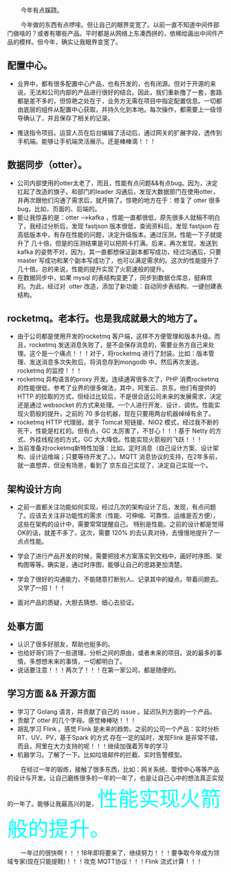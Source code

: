&nbsp;&nbsp;&nbsp;&nbsp;&nbsp;&nbsp;&nbsp;&nbsp;今年有点蹊跷。

&nbsp;&nbsp;&nbsp;&nbsp;&nbsp;&nbsp;&nbsp;&nbsp;今年做的东西有点啰嗦。但让自己的眼界变宽了。以前一直不知道中间件部门做啥的？或者有哪些产品。平时都是从网络上东凑西拼的，依稀绘画出中间件产品的模样。但今年，确实让我眼界变宽了。

## 配置中心。
- 业界中，都有很多配置中心产品，也有开发的，也有闭源。但对于开源的来说，无法和公司内部的产品进行很好的结合。因此，我们重新撸了一套，套路都是差不多的，但惊艳之处在于，业务方无需在项目中指定配置信息。一切都由底层的组件从配置中心获取，并持久化到本地。每次操作，都需要上一级领导确认了，并且保存了相关的记录。
  
- 推送指令项目。运营人员在后台编辑了活动后，通过网关的扩展字段，透传到手机端。能够让手机端灵活展示。还是棒棒滴！！！

## 数据同步（otter）。
- 公司内部使用的otter太老了，而且，性能有点问题&&有点bug。因为，决定扛起了改造的旗子。和部门的leader 沟通后，发现大数据部门在使用otter，并再次跟他们沟通了需求后，就开搞了。惊艳的地方在于：修复了 otter 很多bug，比如，页面的、后端的。
- 能让我惊喜的是：otter -->kafka ，性能一直都很低，原先很多人就稿不明白了，我经过分析后，发现 fastjson 版本很低，查阅资料后，发现 fastjson 在高低版本中，有存在性能的问题，决定升级版本。通过压测，性能一下子就提升了 几十倍，但是的压测结果是可以把网卡打满。后来，再次发现，发送到kafka 的姿势不对，因为，其一直都想保证副本都写成功，经过沟通后，只要master 写成功和某个副本写成功了，也可以满足需求的。这次的性能提升了几十倍。总的来说，性能的提升实现了火箭速般的提升。
- 在数据同步中，如果 mysql 的表结构变更了，同步到数据仓库总，挺麻烦的。为此，经过对  otter 改造，添加了新功能：自动同步表结构、一键创建表结构。
    

## rocketmq。老本行。也是我成就最大的地方了。
- 由于公司都是使用开发的rocketmq 客户端，这样不方便管理和版本升级。而且，rocketmq 发送消息失败了，是不会保存消息的，需要业务方自己来处理。这个是一个痛点！！！对于，将rocketmq 进行了封装。比如：版本管理、发送消息多次失败后，将消息存到mongodb 中。然后再次发送。rocketmq 的监控！！！
- rocketmq 异构语言的proxy 开发。连续通宵很多次了，PHP 消费rocketmq 的性能很低，参考了业界的很多做法，其中，阿里云、京东。他们有提供的HTTP 的拉取的方式，但经过比较后，不是很合适公司未来的发展需求，决定还是通过 websocket 的方式来处理。一个人进行开发、设计、调优。性能实现火箭般的提升，之前的 70 多台机器，现在只要用两台机器绰绰有余了。
- rocketmq HTTP 代理层。居于 Tomcat 短链接、NIO2 模式，经过我不断的死干，性能是杠杠的。但有点，GC 太厉害了，不甘心！！！基于 Netty 的方式、外挂线程池的方式，GC 大大降低。性能实现火箭般的飞跃！！！
- 当前准备对rocketmq新特性加强：比如。定时消息（自己设计方案、设计架构、设计运维端；只要等待开发了。）。MQTT 消息协议的支持，在2年多前，就一直想弄，但没有场景，看到了 京东自己实现了，决定自己实现一个。
     

## 架构设计方向
- 之前一直都关注功能如何实现，经过几次的架构设计了后，发现，有点问题了。应该去关注非功能性的需求（性能、可伸缩、可靠性、运维是否方便），这些在架构的设计中，需要常常提醒自己。
  特别是性能。之前的设计都是觉得OK的话，就差不多了，这次，需要 120% 的去认真对待，去慢慢地提升了一点点性能。
  
- 学会了进行产品开发的时候，需要把技术方案落实到文档中，画好时序图、架构图等等。确实是，通过时序图，能够让自己的思路更加清楚。

- 学会了很好的沟通能力，不能随意打断别人、记录其中的疑点。带着问题去。又学了一招！！！

- 面对产品的质疑，大胆去猜想、细心去验证。



## 处事方面
- 认识了很多好朋友，帮助也挺多的。
- 也给好哥们将了一些道理，分析之间的原由，或者未来的项目。说的最多的事情，多想想未来的事情，一切都明白了。
- 说话要注意！！！两次了！！！在第一家公司，都是随便的。


## 学习方面 && 开源方面
- 学习了 Golang 语言，并贡献了自己的 issue 。延迟队列方面的一个产品。
- 贡献了 otter 的几个字母。感觉棒棒哒！！！
- 胡乱学习 Flink 。感觉 Flink 是未来的趋势。之前的公司一个产品：实时分析RT、UV、PV，基于Spark 的方式
  存在一定的延时，发现Flink 是非常不错，而且，阿里在大力支持的呢！！！继续加强着芳年的学习
- 机器学习。了解了一下。比如垃圾邮件的拦截、实时告警模型。
    

&nbsp;&nbsp;&nbsp;&nbsp;&nbsp;&nbsp;&nbsp;&nbsp;在经过一年的锻炼，接触了很多东西，比如：网关系统、管控中心等等产品的设计与开发。让自己磨练很多的一年的一年了，也是让自己心中的想法真正实现的一年了。能够让我最高兴的是，<font color=#00ffff size=72>性能实现火箭般的提升。</font>


&nbsp;&nbsp;&nbsp;&nbsp;&nbsp;&nbsp;&nbsp;&nbsp;一年过的很快啊！！！18年即将要来了，继续努力！！！要争取今年成为领域专家(现在只能提鞋)！！！攻克 MQTT协议！！！Flink 流式计算！！！



    
    
    
    
    
    

